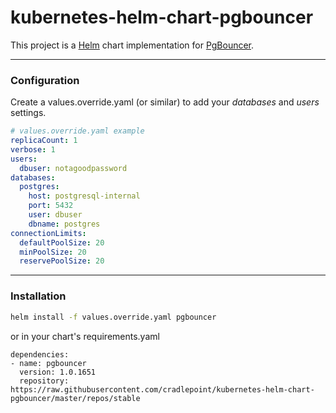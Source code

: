 # kubernetes-helm-chart-pgbouncer

This project is a [Helm](https://helm.sh/) chart implementation for [PgBouncer](https://pgbouncer.github.io).

---

### Configuration
Create a values.override.yaml (or similar) to add your *databases* and *users* settings.

```yaml
# values.override.yaml example
replicaCount: 1
verbose: 1
users:
  dbuser: notagoodpassword
databases:
  postgres:
    host: postgresql-internal
    port: 5432
    user: dbuser
    dbname: postgres
connectionLimits:
  defaultPoolSize: 20
  minPoolSize: 20
  reservePoolSize: 20
```

---
### Installation

```bash
helm install -f values.override.yaml pgbouncer
```

or in your chart's requirements.yaml

```
dependencies:
- name: pgbouncer
  version: 1.0.1651
  repository: https://raw.githubusercontent.com/cradlepoint/kubernetes-helm-chart-pgbouncer/master/repos/stable
```
